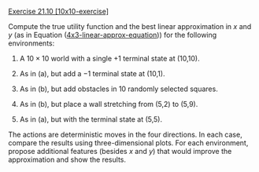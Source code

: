 [Exercise 21.10 \[10x10-exercise\]](21-10/)

Compute the true utility function and the best linear
approximation in $x$ and $y$ (as in
Equation ([4x3-linear-approx-equation](#/))) for the
following environments:

1.  A ${10}\times {10}$ world with a single $+1$ terminal state
    at (10,10).

2.  As in (a), but add a $-1$ terminal state at (10,1).

3.  As in (b), but add obstacles in 10 randomly selected squares.

4.  As in (b), but place a wall stretching from (5,2) to (5,9).

5.  As in (a), but with the terminal state at (5,5).

The actions are deterministic moves in the four directions. In each
case, compare the results using three-dimensional plots. For each
environment, propose additional features (besides $x$ and $y$) that
would improve the approximation and show the results.
